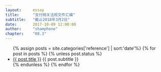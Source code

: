 ```yaml
---
layout:     essay
title:      "支付相关法规文件汇编"
subtitle:   "截止2018年3月2日"
date:       2017-10-09 12:00:00
author:     "shamphone"
chapter:	"08.3"
---
```


<ul>
{% assign posts = site.categories['reference'] | sort:'date'%}
{% for post in posts %}
{% unless  post.status  %}
<li><a href="{{ post.url | prepend: site.baseurl }}">{{ post.title }}</a> <span class="ref-meta"> {{ post.subtitle }} </span> </li>
{% endunless  %}
{% endfor %}
</ul>